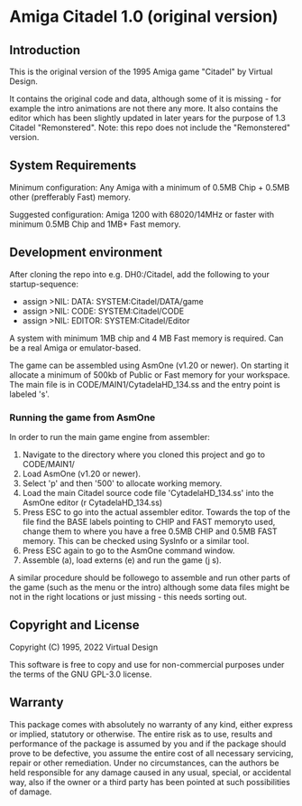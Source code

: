# Amiga Citadel 1.0 (original version)

## Introduction

This is the original version of the 1995 Amiga game "Citadel" by Virtual Design.

It contains the original code and data, although some of it is missing - for example the intro animations are not there any more. It also contains the editor which has been slightly updated in later years for the purpose of 1.3 Citadel "Remonstered". Note: this repo does not include the "Remonstered" version.

## System Requirements

Minimum configuration: Any Amiga with a minimum of 0.5MB Chip + 0.5MB other (prefferably Fast) memory.

Suggested configuration: Amiga 1200 with 68020/14MHz or faster with minimum 0.5MB Chip and 1MB+ Fast memory. 

## Development environment

After cloning the repo into e.g. DH0:/Citadel, add the following to your startup-sequence:

- assign >NIL: DATA: SYSTEM:Citadel/DATA/game
- assign >NIL: CODE: SYSTEM:Citadel/CODE
- assign >NIL: EDITOR: SYSTEM:Citadel/Editor


A system with minimum 1MB chip and 4 MB Fast memory is required. Can be a real Amiga or emulator-based.

The game can be assembled using AsmOne (v1.20 or newer). On starting it allocate a minimum of 500kb of Public or Fast memory for your workspace. The main file is in CODE/MAIN1/CytadelaHD_134.ss and the entry point is labeled 's'. 

### Running the game from AsmOne

In order to run the main game engine from assembler:
1. Navigate to the directory where you cloned this project and go to CODE/MAIN1/
2. Load AsmOne (v1.20 or newer).
3. Select 'p' and then '500' to allocate working memory.
4. Load the main Citadel source code file 'CytadelaHD_134.ss' into the AsmOne editor (r CytadelaHD_134.ss)
5. Press ESC to go into the actual assembler editor. Towards the top of the file find the BASE labels pointing to CHIP and FAST memoryto used, change them to where you have a free 0.5MB CHIP and 0.5MB FAST memory. This can be checked using SysInfo or a similar tool.
6. Press ESC again to go to the AsmOne command window.
7. Assemble (a), load externs (e) and run the game (j s).

A similar procedure should be followego to assemble and run other parts of the game (such as the menu or the intro) although some data files might be not in the right locations or just missing - this needs sorting out.

## Copyright and License
Copyright (C) 1995, 2022 Virtual Design

This software is free to copy and use for non-commercial purposes under the terms of the GNU GPL-3.0 license. 

## Warranty
This package comes with absolutely no warranty of any kind, either express or implied, statutory or otherwise. The entire risk as to use, results and performance of the package is assumed by you and if the package should prove to be defective, you assume the entire cost of all necessary servicing, repair or other remediation. Under no circumstances, can the authors be held responsible for any damage caused in any usual, special, or accidental way, also if the owner or a third party has been pointed at such possibilities of damage.
